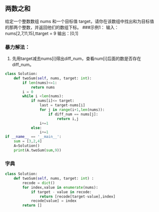 ## 两数之和
给定一个整数数组 nums 和一个目标值 target，请你在该数组中找出和为目标值的那两个整数，并返回他们的数组下标。
###示例1：
输入：nums[2,7,11,15],ttarget = 9
输出：[0,1]

### 暴力解法：
1. 先用target减去nums[i]得出diff_num，查看num[i]后面的数是否存在diff_num。
```python
class Solution:
    def twoSum(self, nums, target: int):
        if len(nums)<=1:
            return nums
        i = 0
        while i <len(nums):
            if nums[i]<= target:
                last = target-nums[i]
                for j in range(i+1,len(nums)):
                    if diff_num == nums[j]:
                        return i,j
                i+=1
            else:
                i+=1
if __name__ == '__main__':
    sum = [3,2,4]
    A=Solution()
    print(A.twoSum(sum,9))
```
### 字典
```python
class Solution:
    def twoSum(self, nums, target: int) :
        recode = dict()
        for index,value in enumerate(nums):
            if target - value in recode:
                return [recode[target-value],index]
            recode[value] = index
        return []
```
